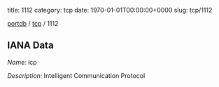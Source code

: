 title: 1112
category: tcp
date: 1970-01-01T00:00:00+0000
slug: tcp/1112

[portdb](/) / [tcp](/category/tcp.html) / 1112


## IANA Data

_Name:_ icp

_Description:_ Intelligent Communication Protocol

